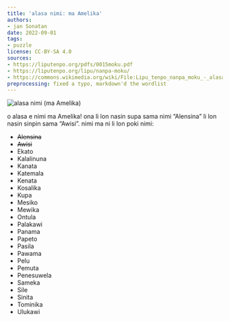```yaml
---
title: 'alasa nimi: ma Amelika'
authors:
- jan Sonatan
date: 2022-09-01
tags:
- puzzle
license: CC-BY-SA 4.0
sources:
- https://liputenpo.org/pdfs/0015moku.pdf
- https://liputenpo.org/lipu/nanpa-moku/
- https://commons.wikimedia.org/wiki/File:Lipu_tenpo_nanpa_moku_-_alasa_nimi_(ma_Amelika).png
preprocessing: fixed a typo, markdown'd the wordlist
---
```


![alasa nimi (ma Amelika)](https://upload.wikimedia.org/wikipedia/commons/5/58/Lipu_tenpo_nanpa_moku_-_alasa_nimi_%28ma_Amelika%29.png)

o alasa e nimi ma Amelika! ona li lon nasin supa sama nimi “Alensina” li lon nasin sinpin sama “Awisi”. nimi ma ni li lon poki nimi:

- ~~Alensina~~
- ~~Awisi~~
- Ekato
- Kalalinuna
- Kanata
- Katemala
- Kenata
- Kosalika
- Kupa
- Mesiko
- Mewika
- Ontula
- Palakawi
- Panama
- Papeto
- Pasila
- Pawama
- Pelu
- Pemuta
- Penesuwela
- Sameka
- Sile
- Sinita
- Tominika
- Ulukawi